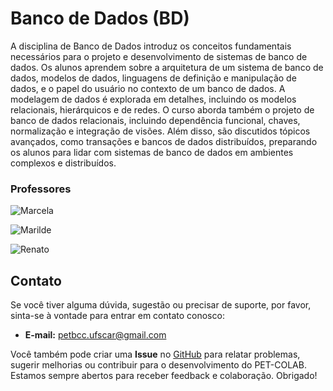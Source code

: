 # Banco de Dados (BD)

A disciplina de Banco de Dados introduz os conceitos fundamentais necessários para o projeto e desenvolvimento de sistemas de banco de dados. Os alunos aprendem sobre a arquitetura de um sistema de banco de dados, modelos de dados, linguagens de definição e manipulação de dados, e o papel do usuário no contexto de um banco de dados. A modelagem de dados é explorada em detalhes, incluindo os modelos relacionais, hierárquicos e de redes. O curso aborda também o projeto de banco de dados relacionais, incluindo dependência funcional, chaves, normalização e integração de visões. Além disso, são discutidos tópicos avançados, como transações e bancos de dados distribuídos, preparando os alunos para lidar com sistemas de banco de dados em ambientes complexos e distribuídos.

### Professores 
![Marcela](https://img.shields.io/badge/Marilde_Xavier-%2300599C.svg?style=for-the-badge&logo=GoogleScholar&logoColor=white)

![Marilde](https://img.shields.io/badge/Marilde_Santos-%2300599C.svg?style=for-the-badge&logo=GoogleScholar&logoColor=white)

![Renato](https://img.shields.io/badge/Renato_Bueno-%2300599C.svg?style=for-the-badge&logo=GoogleScholar&logoColor=white)

## Contato

Se você tiver alguma dúvida, sugestão ou precisar de suporte, por favor, sinta-se à vontade para entrar em contato conosco:

- **E-mail:** petbcc.ufscar@gmail.com

Você também pode criar uma **Issue** no [GitHub](https://github.com/petbccufscar/pet-colab/issues) para relatar problemas, sugerir melhorias ou contribuir para o desenvolvimento do PET-COLAB. Estamos sempre abertos para receber feedback e colaboração. Obrigado!